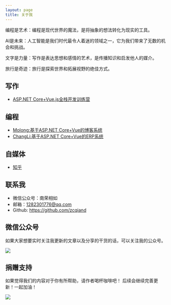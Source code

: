 ```yaml
---
layout: page
title: 关于我
---
```


编程是艺术：编程是现代世界的魔法，是将抽象的想法转化为现实的工具。

AI是未来：人工智能是我们时代最令人着迷的领域之一，它为我们带来了无数的机会和挑战。

文字是力量：写作是表达思想和感情的艺术，是传播知识和启发他人的媒介。

旅行是奇迹：旅行是探索世界和拓展视野的绝佳方式。

## 写作

- [ASP.NET Core+Vue.js全栈开发训练营](./_posts/2024-01-01-post01.md)

## 编程

- [Molong:基于ASP\.NET Core+Vue的博客系统](./_posts/2024-01-14-post02.md)
- [ChangLi:基于ASP\.NET Core+Vue的ERP系统](./_posts/2024-01-15-post01.md)
<!-- - [LingGui:基于.NET+Vue的通用权限系统](./_posts/2024-01-01-post01.md) -->

## 自媒体

- [知乎](https://www.zhihu.com/people/zcqiand/)

## 联系我

- 微信公众号：南荣相如
- 邮箱：1282301776@qq.com
- Github: https://github.com/zcqiand

## 微信公众号

如果大家想要实时关注我更新的文章以及分享的干货的话，可以关注我的公众号。

![](https://gitee.com/zcqiand/nanrong/raw/gh-pages/assets/weixin.jpg)

## 捐赠支持

如果觉得我们的内容对于你有所帮助，请作者喝杯咖啡吧！ 后续会继续完善更新！一起加油！

![](https://gitee.com/zcqiand/nanrong/raw/gh-pages/assets/zhifu.png)
